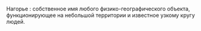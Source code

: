 ---
---

Нагорье
: собственное имя любого физико-географического объекта, функционирующее на небольшой территории и известное узкому кругу людей.
